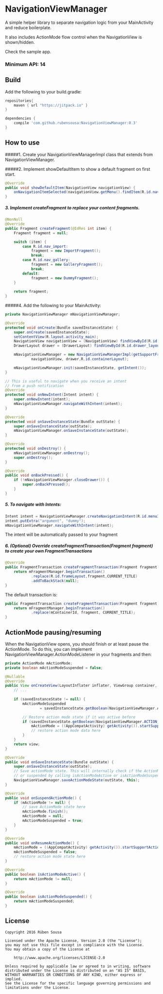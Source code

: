 # NavigationViewManager
A simple helper library to separate navigation logic from your MainActivity and reduce boilerplate.

It also includes ActionMode flow control when the NavigationView is shown/hidden.

Check the sample app.

### Minimum API: 14

## Build

Add the following to your build.gradle:

```groovy
repositories{
    maven { url "https://jitpack.io" }
}

dependencies {
    compile 'com.github.rubensousa:NavigationViewManager:0.3'
}
```

## How to use

#####1. Create your NavigationViewManagerImpl class that extends from NavigationViewManager.

#####2. Implement showDefaultItem to show a default fragment on first start.

```java
@Override
public void showDefaultItem(NavigationView navigationView) {
    onNavigationItemSelected(navigationView.getMenu().findItem(R.id.nav_import));
}
```

##### 3. Implement createFragment to replace your content fragments.

```java
@NonNull
@Override
public Fragment createFragment(@IdRes int item) {
    Fragment fragment = null;

    switch (item) {
        case R.id.nav_import:
            fragment = new ImportFragment();
            break;
        case R.id.nav_gallery:
            fragment = new GalleryFragment();
            break;
        default:
            fragment = new DummyFragment();
    }
    
    return fragment;
}
```

#####4. Add the following to your MainActivity:

```java
private NavigationViewManager mNavigationViewManager;

@Override
protected void onCreate(Bundle savedInstanceState) {
    super.onCreate(savedInstanceState);
    setContentView(R.layout.activity_main);
    NavigationView navigationView = (NavigationView) findViewById(R.id.nav_view);
    DrawerLayout drawer = (DrawerLayout) findViewById(R.id.drawer_layout);

    mNavigationViewManager = new NavigationViewManagerImpl(getSupportFragmentManager(),
            navigationView, drawer,R.id.containerLayout);

    mNavigationViewManager.init(savedInstanceState, getIntent());
}

// This is useful to navigate when you receive an intent
// from a push notification
@Override
protected void onNewIntent(Intent intent) {
    super.onNewIntent(intent);
    mNavigationViewManager.navigateWithIntent(intent);
}

@Override
protected void onSaveInstanceState(Bundle outState) {
    super.onSaveInstanceState(outState);
    mNavigationViewManager.onSaveInstanceState(outState);
}

@Override
protected void onDestroy() {
    mNavigationViewManager.onDestroy();
    super.onDestroy();
}

@Override
public void onBackPressed() {
    if (!mNavigationViewManager.closeDrawer()) {
        super.onBackPressed();
    }
}
```

##### 5. To navigate with Intents:

```java
Intent intent = NavigationViewManager.createNavigationIntent(R.id.menuId);
intent.putExtra("argument", "dummy");
mNavigationViewManager.navigateWithIntent(intent);
```

The intent will be automatically passed to your fragment

##### 6. (Optional) Override createFragmentTransaction(Fragment fragment) to create your own FragmentTransactions

```java
@Override
public FragmentTransaction createFragmentTransaction(Fragment fragment) {
    return mFragmentManager.beginTransaction()
            .replace(R.id.frameLayout,fragment,CURRENT_TITLE)
            .addToBackStack(null);
}
```
The default transaction is:

```java
public FragmentTransaction createFragmentTransaction(Fragment fragment) {
    return mFragmentManager.beginTransaction()
            .replace(mContainerId, fragment, CURRENT_TITLE);
}
```
## ActionMode pausing/resuming

When the NavigationView opens, you should finish or at least pause the ActionMode.
To do this, you can implement NavigationViewManager.ActionModeListener in your fragments and then:

```java
private ActionMode mActionMode;
private boolean mActionModeSuspended = false;

@Nullable
@Override
public View onCreateView(LayoutInflater inflater, ViewGroup container, Bundle savedInstanceState) {
    // ...
    
    if (savedInstanceState != null) {
        mActionModeSuspended
                = savedInstanceState.getBoolean(NavigationViewManager.ACTION_MODE_SUSPENDED);

        // Restore action mode state if it was active before
        if (savedInstanceState.getBoolean(NavigationViewManager.ACTION_MODE_ACTIVE)) {
            mActionMode = ((AppCompatActivity) getActivity()).startSupportActionMode(this);
            // restore action mode data here
        }
    }
    return view;
}

@Override
public void onSaveInstanceState(Bundle outState) {
    super.onSaveInstanceState(outState);
    // Save actionMode state. This will internally check if the ActionMode is active
    // or suspended by calling isActionModeActive or isActionModeSuspended
    NavigationViewManager.saveActionModeState(outState, this);
}

@Override
public void onSuspendActionMode() {
    if (mActionMode != null) {
        // save ActionMode state here
        mActionMode.finish();
        mActionMode = null;
        mActionModeSuspended = true;
    }
}

@Override
public void onResumeActionMode() {
    mActionMode = ((AppCompatActivity) getActivity()).startSupportActionMode(this);
    mActionModeSuspended = false;
    // restore action mode state here
}

@Override
public boolean isActionModeActive() {
    return mActionMode != null;
}

@Override
public boolean isActionModeSuspended() {
    return mActionModeSuspended;
}
```
## License

    Copyright 2016 Rúben Sousa
    
    Licensed under the Apache License, Version 2.0 (the "License");
    you may not use this file except in compliance with the License.
    You may obtain a copy of the License at
    
        http://www.apache.org/licenses/LICENSE-2.0
    
    Unless required by applicable law or agreed to in writing, software
    distributed under the License is distributed on an "AS IS" BASIS,
    WITHOUT WARRANTIES OR CONDITIONS OF ANY KIND, either express or implied.
    See the License for the specific language governing permissions and
    limitations under the License.
